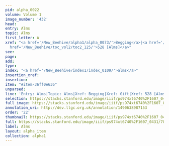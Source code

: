```yaml
---
pid: alpha_0022
volume: Volume 1
image_number: '432'
head: 
entry: Alms
topic: Alms
first_letter: A
xref: "<a href='/New_Beehive/alpha1/alpha_0073/'>Begging</a>|<a href='/New_Beehive/alpha2/alpha_0359/'>Gift</a>|<a
  href='/New_Beehive/toc_vol2/toc2_125/'>528 [Alms]</a>"
see: 
page: 
add: 
type: 
index: "<a href='/New_Beehive/index1/index_0109/'>alms</a>"
insertion_xref: 
insertion: 
item: "#item-36ff0e636"
unparsed: 
line: 'Entry: Alms|Topic: Alms|Xref: Begging|Xref: Gift|Xref: 528 [Alms]|Index: alms|#item-36ff0e636'
selection: https://stacks.stanford.edu/image/iiif/ps974xt6740%2F1607_0431/786,3658,3002,508/full/0/default.jpg
full_image: https://stacks.stanford.edu/image/iiif/ps974xt6740%2F1607_0431/full/full/0/default.jpg
annotation_uri: http://dev.llgc.org.uk/annotation/1490638987153
order: '22'
thumbnail: https://stacks.stanford.edu/image/iiif/ps974xt6740%2F1607_0431/786,3658,600,180/250,/0/default.jpg
full: https://stacks.stanford.edu/image/iiif/ps974xt6740%2F1607_0431/786,3658,3002,508/full/0/default.jpg
label: Alms
layout: alpha_item
collection: alpha1
---
```

